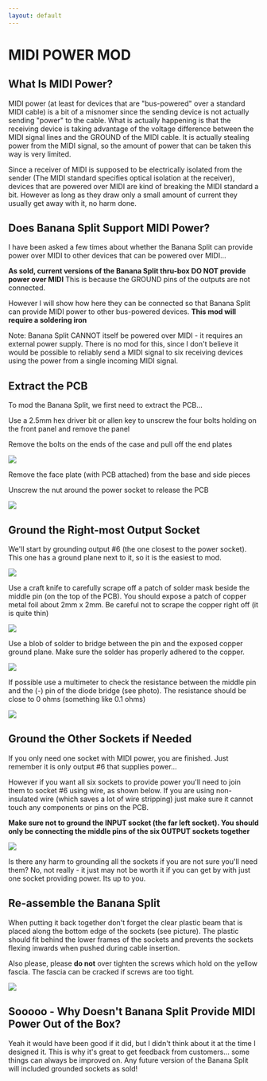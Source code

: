 ```yaml
---
layout: default
---
```

# MIDI POWER MOD

## What Is MIDI Power?

MIDI power (at least for devices that are "bus-powered" over a standard MIDI cable) is a bit of a misnomer since the sending device is not actually sending "power" to the cable. What is actually happening is that the receiving device is taking advantage of the voltage difference between the MIDI signal lines and the GROUND of the MIDI cable. It is actually stealing power from the MIDI signal, so the amount of power that can be taken this way is very limited.

Since a receiver of MIDI is supposed to be electrically isolated from the sender (The MIDI standard specifies optical isolation at the receiver), devices that are powered over MIDI are kind of breaking the MIDI standard a bit. However as long as they draw only a small amount of current they usually get away with it, no harm done.

## Does Banana Split Support MIDI Power?

I have been asked a few times about whether the Banana Split can provide power over MIDI to other devices that can be powered over MIDI... 

**As sold, current versions of the Banana Split thru-box DO NOT provide power over MIDI** This is because the GROUND pins of the outputs are not connected. 

However I will show how here they can be connected so that Banana Split can provide MIDI power to other bus-powered devices. **This mod will require a soldering iron**

Note: Banana Split CANNOT itself be powered over MIDI - it requires an external power supply. There is no mod for this, since I don't believe it would be possible to reliably send a MIDI signal to six receiving devices using the power from a single incoming MIDI signal.

## Extract the PCB

To mod the Banana Split, we first need to extract the PCB... 

Use a 2.5mm hex driver bit or allen key to unscrew the four bolts holding on the front panel and remove the panel

Remove the bolts on the ends of the case and pull off the end plates

<img class="full" src="img/midipwr1.JPG">

Remove the face plate (with PCB attached) from the base and side pieces

Unscrew the nut around the power socket to release the PCB

<img class="full" src="img/midipwr2.JPG">

## Ground the Right-most Output Socket

We'll start by grounding output #6 (the one closest to the power socket). This one has a ground plane next to it, so it is the easiest to mod.

<img class="full" src="img/midipwr3.JPG">

Use a craft knife to carefully scrape off a patch of solder mask beside the middle pin (on the top of the PCB). You should expose a patch of copper metal foil about 2mm x 2mm. Be careful not to scrape the copper right off (it is quite thin)

<img class="full" src="img/midipwr4.JPG">


Use a blob of solder to bridge between the pin and the exposed copper ground plane. Make sure the solder has properly adhered to the copper. 

<img class="full" src="img/midipwr5.JPG">

If possible use a multimeter to check the resistance between the middle pin and the (-) pin of the diode bridge (see photo). The resistance should be close to 0 ohms (something like 0.1 ohms)

<img class="full" src="img/midipwr6.JPG">

## Ground the Other Sockets if Needed

If you only need one socket with MIDI power, you are finished. Just remember it is only output #6 that supplies power...

However if you want all six sockets to provide power you'll need to join them to socket #6 using wire, as shown below. If you are using non-insulated wire (which saves a lot of wire stripping) just make sure it cannot touch any components or pins on the PCB.

**Make sure not to ground the INPUT socket (the far left socket). You should only be connecting the middle pins of the six OUTPUT sockets together**

<img class="full" src="img/midipwr7.JPG">

Is there any harm to grounding all the sockets if you are not sure you'll need them? No, not really - it just may not be worth it if you can get by with just one socket providing power. Its up to you.

## Re-assemble the Banana Split

When putting it back together don't forget the clear plastic beam that is placed along the bottom edge of the sockets (see picture). The plastic should fit behind the lower frames of the sockets and prevents the sockets flexing inwards when pushed during cable insertion.

Also please, please **do not** over tighten the screws which hold on the yellow fascia. The fascia can be cracked if screws are too tight.

<img class="full" src="img/midipwr8.JPG">

## Sooooo - Why Doesn't Banana Split Provide MIDI Power Out of the Box?

Yeah it would have been good if it did, but I didn't think about it at the time I designed it. This is why it's great to get feedback from customers... some things can always be improved on. Any future version of the Banana Split will included grounded sockets as sold!